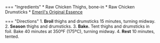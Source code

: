 === "Ingredients"
    * Raw Chicken Thighs, bone-in
    * Raw Chicken Drumsticks
    * [Emeril's Original Essence](../../../seasonings/salt-blends/emerils-original-essence.md)

=== "Directions"
    1. **Broil** thighs and drumsticks 15 minutes, turning midway.
    2. **Season** thighs and drumsticks.
    3. **Bake.** Tent thighs and drumsticks in foil. Bake 40 minutes at 350ºF (175ºC), turning midway.
    4. **Rest** 10 minutes, tented.
